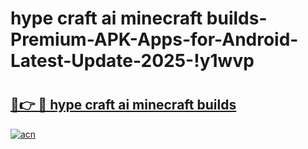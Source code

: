 # hype craft ai minecraft builds-Premium-APK-Apps-for-Android-Latest-Update-2025-!y1wvp

# <h2><a href="https://googleone.com">🔗👉 🔴 hype craft ai minecraft builds</a></h2>

[![acn](https://github.com/user-attachments/assets/0f9c940e-d8b0-45ae-aac7-cd30a18b3e1c)](https://googleone.com)

